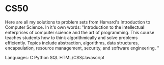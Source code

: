 # CS50
Here are all my solutions to problem sets from Harvard's Introduction to Computer Science. In it's own words: "Introduction to the intellectual enterprises of computer science and the art of programming. This course teaches students how to think algorithmically and solve problems efficiently. Topics include abstraction, algorithms, data structures, encapsulation, resource management, security, and software engineering. "

Languages: 
C 
Python 
SQL 
HTML/CSS/Javascript 
